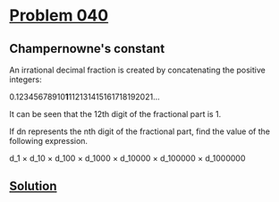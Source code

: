 # [Problem 040](https://projecteuler.net/problem=40)
## Champernowne's constant

An irrational decimal fraction is created by concatenating the positive integers:

0.12345678910**1**112131415161718192021...

It can be seen that the 12th digit of the fractional part is 1.

If dn represents the nth digit of the fractional part, find the value of the following expression.

d_1 × d_10 × d_100 × d_1000 × d_10000 × d_100000 × d_1000000

[Solution](https://github.com/Gott50/ProjectEuler-Odyssey/blob/master/Project%20Euler/src/Problems/P040_Pandigital_multiples.java)
---
